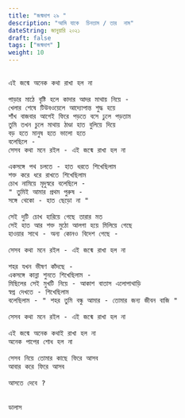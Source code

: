 ```yaml
---
title: "জন্মদাগ ২৯ "
description: "আমি যাকে  চিনতাম / তার  নাম"
dateString: জানুয়ারি ২০২১
draft: false
tags: ["জন্মদাগ" ]
weight: 10
---
```



<pre>

এই জন্মে অনেক কথা রাখা হল না 

পাড়ার মাঠে বৃষ্টি হলে কাদার আদর মাথায় নিয়ে - 
খেলার শেষে টিউবওয়েলে আদ্যোপান্ত শুদ্ধ হয়ে 
শাঁখ বাজবার আগেই ফিরে পড়তে বসে ঢুলে পড়তাম  
তুমি তখন চুলে মাথায় ঠাণ্ডা হাত বুলিয়ে দিয়ে  
বড় হতে মানুষ হতে ভালো হতে 
বলেছিলে - 
সেসব কথা মনে রইল - এই জন্মে রাখা হল না 

একসঙ্গে পথ চলতে - হাত ধরতে শিখেছিলাম 
শক্ত করে ধরে রাখতে শিখেছিলাম  
চোখ নামিয়ে মৃদুস্বরে বলেছিলে - 
" তুমিই আমার প্রথম পুরুষ - 
সঙ্গে থেকো - হাত ছেড়ো না " 

সেই দুটি চোখ হারিয়ে গেছে তারার মত 
সেই হাত আর শক্ত মুঠো আলগা হয়ে মিলিয়ে গেছে 
হাওয়ার সাথে - অন্য কোনও বিদেশ গেছে - 

সেসব কথা মনে রইল - এই জন্মে রাখা হল না 

শহর যখন ভীষণ কাঁদছে - 
একসঙ্গে কান্না শুনতে শিখেছিলাম - 
মিছিলের সেই মুখটি নিয়ে - আকাশ বাতাস এলোপাথাড়ি  
স্বপ্ন দেখতে - শিখেছিলাম 
বলেছিলাম - " শহর তুমি বন্ধু আমার - তোমার জন্য জীবন বাজি "

সেসব কথা মনে রইল - এই জন্মে রাখা হল না 

এই জন্মে অনেক কথাই রাখা হল না 
অনেক পাপের শোধ হল না 

সেসব নিয়ে তোমার কাছে ফিরে আসব 
আবার করে ফিরে আসব 

আসতে দেবে ?


ডালাস 

<pre>
